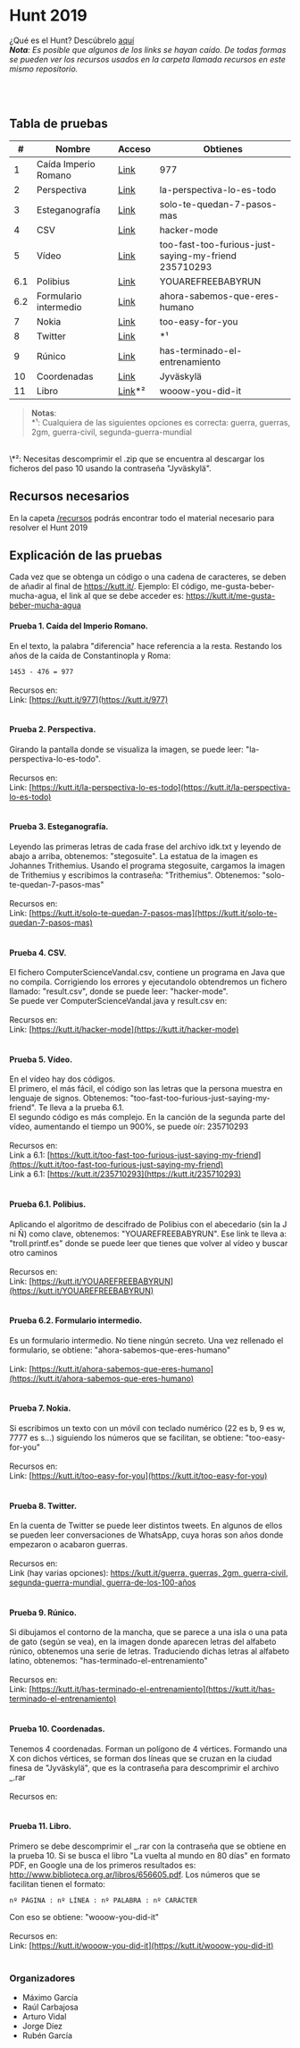 # Hunt 2019
¿Qué es el Hunt? Descúbrelo [aquí](https://github.com/DA-ETSIINF/hunt)
<br>
_**Nota**: Es posible que algunos de los links se hayan caído. De todas formas se pueden
ver los recursos usados en la carpeta llamada recursos en este mismo repositorio._

<br><br>

## Tabla de pruebas
| #             | Nombre                | Acceso                                                            |Obtienes                  
| ------------- | -------------         | -------------                                                     | -------------            
| 1             | Caída Imperio Romano  | [Link](https://kutt.it/que-empiece-ya-que-el-publico-se-va)       | 977                        
| 2             | Perspectiva           | [Link](https://kutt.it/977)                                       | la-perspectiva-lo-es-todo  
| 3             | Esteganografía        | [Link](https://kutt.it/la-perspectiva-lo-es-todo)                 | solo-te-quedan-7-pasos-mas
| 4             | CSV                   | [Link](https://kutt.it/solo-te-quedan-7-pasos-mas)                | hacker-mode
| 5             | Vídeo                 | [Link](https://kutt.it/hacker-mode)                               | too-fast-too-furious-just-saying-my-friend <br> 235710293
| 6.1           | Polibius              | [Link](https://kutt.it/too-fast-too-furious-just-saying-my-friend)| YOUAREFREEBABYRUN
| 6.2           | Formulario intermedio | [Link](https://kutt.it/235710293)                                 | ahora-sabemos-que-eres-humano
| 7             | Nokia                 | [Link](https://kutt.it/ahora-sabemos-que-eres-humano)             | too-easy-for-you
| 8             | Twitter               | [Link](https://kutt.it/too-easy-for-you)                          | *¹
| 9             | Rúnico                | [Link](https://kutt.it/guerra)                                    | has-terminado-el-entrenamiento
| 10            | Coordenadas           | [Link](https://kutt.it/has-terminado-el-entrenamiento)            | Jyväskylä
| 11            | Libro                 | [Link](https://kutt.it/has-terminado-el-entrenamiento)*²          | wooow-you-did-it

>**Notas**:<br>
\*¹: Cualquiera de las siguientes opciones es correcta: guerra, guerras, 2gm, guerra-civil, segunda-guerra-mundial
<br>
\*²: Necesitas descomprimir el .zip que se encuentra al descargar los ficheros del paso 10 usando 
la contraseña "Jyväskylä".

## Recursos necesarios
En la capeta [/recursos](https://github.com/DA-ETSIINF/hunt/2019/recursos) podrás encontrar todo el material necesario para resolver el Hunt 2019

## Explicación de las pruebas
Cada vez que se obtenga un código o una cadena de caracteres, se deben de añadir al final de https://kutt.it/. Ejemplo:
El código, me-gusta-beber-mucha-agua, el link al que se debe acceder es: https://kutt.it/me-gusta-beber-mucha-agua
#### Prueba 1. Caída del Imperio Romano.
En el texto, la palabra "diferencia" hace referencia a la resta. Restando los años de la caída de Constantinopla y Roma:

```1453 - 476 = 977```
<br><br>
Recursos en:
<br>
Link: [https://kutt.it/977](https://kutt.it/977)
<br><br>

#### Prueba 2. Perspectiva.
Girando la pantalla donde se visualiza la imagen, se puede leer: "la-perspectiva-lo-es-todo".
<br><br>
Recursos en:
<br>
Link: [https://kutt.it/la-perspectiva-lo-es-todo](https://kutt.it/la-perspectiva-lo-es-todo)
<br><br>

#### Prueba 3. Esteganografía.
Leyendo las primeras letras de cada frase del archivo idk.txt y leyendo de abajo a arriba, obtenemos: "stegosuite".
La estatua de la imagen es Johannes Trithemius. Usando el programa stegosuite, cargamos la imagen de Trithemius y
escribimos la contraseña: "Trithemius". Obtenemos: "solo-te-quedan-7-pasos-mas"
<br><br>
Recursos en:
<br>
Link: [https://kutt.it/solo-te-quedan-7-pasos-mas](https://kutt.it/solo-te-quedan-7-pasos-mas)
<br><br>

#### Prueba 4. CSV.
El fichero ComputerScienceVandal.csv, contiene un programa en Java que no compila. Corrigiendo los errores y ejecutandolo
obtendremos un fichero llamado: "result.csv", donde se puede leer: "hacker-mode".
<br>
Se puede ver ComputerScienceVandal.java y result.csv en: 
<br><br>
Recursos en:
<br>
Link: [https://kutt.it/hacker-mode](https://kutt.it/hacker-mode)
<br><br>

#### Prueba 5. Vídeo.
En el vídeo hay dos códigos. 
<br>
El primero, el más fácil, el código son las letras que la persona muestra en lenguaje de signos. Obtenemos: 
"too-fast-too-furious-just-saying-my-friend". Te lleva a la prueba 6.1.
<br>
El segundo código es más complejo. En la canción de la segunda parte del vídeo, aumentando el tiempo un 900%, se puede
oír: 235710293
<br><br>
Recursos en:
<br>
Link a 6.1: [https://kutt.it/too-fast-too-furious-just-saying-my-friend](https://kutt.it/too-fast-too-furious-just-saying-my-friend)
<br>
Link a 6.1: [https://kutt.it/235710293](https://kutt.it/235710293)
<br><br>


#### Prueba 6.1. Polibius.
Aplicando el algoritmo de descifrado de Polibius con el abecedario (sin la J ni Ñ) como clave, obtenemos:
"YOUAREFREEBABYRUN". Ese link te lleva a: "troll.printf.es" donde se puede leer que tienes que volver al vídeo y buscar
otro caminos
<br><br>
Recursos en:
<br>
Link: [https://kutt.it/YOUAREFREEBABYRUN](https://kutt.it/YOUAREFREEBABYRUN)
<br><br>

#### Prueba 6.2. Formulario intermedio.
Es un formulario intermedio. No tiene ningún secreto. Una vez rellenado el formulario, se obtiene: 
"ahora-sabemos-que-eres-humano"
<br><br>
Link: [https://kutt.it/ahora-sabemos-que-eres-humano](https://kutt.it/ahora-sabemos-que-eres-humano)
<br><br>

#### Prueba 7. Nokia.
Si escribimos un texto con un móvil con teclado numérico (22 es b, 9 es w, 7777 es s...) siguiendo los números que 
se facilitan, se obtiene: "too-easy-for-you"
<br><br>
Recursos en:
<br>
Link: [https://kutt.it/too-easy-for-you](https://kutt.it/too-easy-for-you)
<br><br>

#### Prueba 8. Twitter.
En la cuenta de Twitter se puede leer distintos tweets. En algunos de ellos se pueden leer conversaciones de WhatsApp,
cuya horas son años donde empezaron o acabaron guerras.
<br><br>
Recursos en:
<br>
Link (hay varias opciones): [https://kutt.it/guerra, guerras, 2gm, guerra-civil, segunda-guerra-mundial, guerra-de-los-100-años](https://kutt.it/guerra)
<br><br>

#### Prueba 9. Rúnico.
Si dibujamos el contorno de la mancha, que se parece a una isla o una pata de gato (según se vea), en la imagen donde
aparecen letras del alfabeto rúnico, obtenemos una serie de letras. Traduciendo dichas letras al alfabeto latino, obtenemos:
"has-terminado-el-entrenamiento"
<br><br>
Recursos en:
<br>
Link: [https://kutt.it/has-terminado-el-entrenamiento](https://kutt.it/has-terminado-el-entrenamiento)
<br><br>

#### Prueba 10. Coordenadas.
Tenemos 4 coordenadas. Forman un polígono de 4 vértices. Formando una X con dichos vértices, se forman dos líneas que
se cruzan en la ciudad finesa de "Jyväskylä", que es la contraseña para descomprimir el archivo _.rar
<br><br>
Recursos en:
<br><br>

#### Prueba 11. Libro.
Primero se debe descomprimir el _.rar con la contraseña que se obtiene en la prueba 10.
Si se busca el libro "La vuelta al mundo en 80 días" en formato PDF, en Google una de los primeros resultados es: 
http://www.biblioteca.org.ar/libros/656605.pdf. Los números que se facilitan tienen el formato: 
```
nº PÁGINA : nº LÍNEA : nº PALABRA : nº CARÁCTER
```
Con eso se obtiene: "wooow-you-did-it"
<br><br>
Recursos en:
<br>
Link: [https://kutt.it/wooow-you-did-it](https://kutt.it/wooow-you-did-it)
<br><br>

### Organizadores
* Máximo García
* Raúl Carbajosa
* Arturo Vidal
* Jorge Díez
* Rubén García